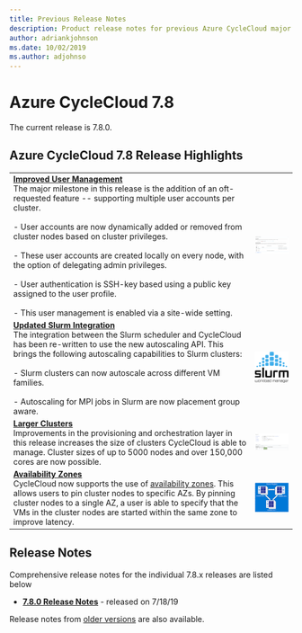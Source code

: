 ```yaml
---
title: Previous Release Notes
description: Product release notes for previous Azure CycleCloud major release
author: adriankjohnson
ms.date: 10/02/2019
ms.author: adjohnso
---
```


# Azure CycleCloud 7.8

The current release is 7.8.0.

## Azure CycleCloud 7.8 Release Highlights

|  |  |
| --- | --- |
| [**Improved User Management**](user-management.md)<br/>The major milestone in this release is the addition of an oft-requested feature -- supporting multiple user accounts per cluster.<br/><br/>  - User accounts are now dynamically added or removed from cluster nodes based on cluster privileges. <br/><br/>  - These user accounts are created locally on every node, with the option of delegating admin privileges. <br/><br/>  - User authentication is SSH-key based using a public key assigned to the user profile. <br/><br/>  - This user management is enabled via a site-wide setting. | [ ![User-Management sample](./images/release-notes/access_small.png) ](./images/release-notes/access_large.png#lightbox)  |
| [**Updated Slurm Integration**](https://github.com/Azure/cyclecloud-slurm)<br/>The integration between the Slurm scheduler and CycleCloud has been re-written to use the new autoscaling API. This brings the following autoscaling capabilities to Slurm clusters:<br/><br/>  - Slurm clusters can now autoscale across different VM families. <br/><br/>  - Autoscaling for MPI jobs in Slurm are now placement group aware. |![Slurm sample](./images/release-notes/slurm.png) |
| [**Larger Clusters**](custom-images.md)<br/>Improvements in the provisioning and orchestration layer in this release increases the size of clusters CycleCloud is able to manage. Cluster sizes of up to 5000 nodes and over 150,000 cores are now possible. | [ ![Larger Cluster sample](./images/release-notes/10k-cluster_small.png) ](./images/release-notes/10k-cluster_large.png#lightbox)|
| [**Availability Zones**](cluster-references/cluster-template-reference.md)<br/>CycleCloud now supports the use of [availability zones](https://docs.microsoft.com/en-us/azure/availability-zones/az-overview). This allows users to pin cluster nodes to specific AZs. By pinning cluster nodes to a single AZ, a user is able to specify that the VMs in the cluster nodes are started within the same zone to improve latency. | ![Availability Zone sample](./images/release-notes/availability-zone.png) |

## Release Notes

Comprehensive release notes for the individual 7.8.x releases are listed below

* [**7.8.0 Release Notes**](release-notes/7-8-0.md) - released on 7/18/19

Release notes from [older versions](release-notes-archive.md) are also available.